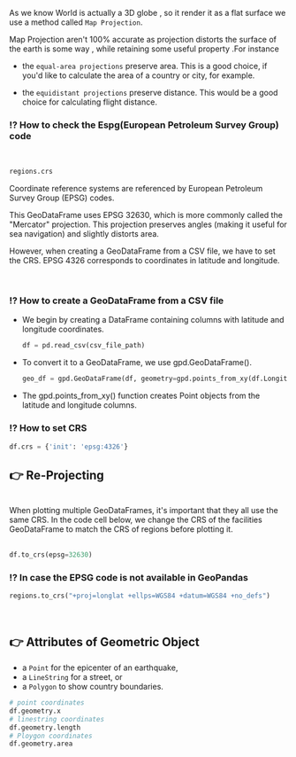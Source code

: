 As we know World is actually a 3D globe , so it render it as a flat surface we use a method called `Map Projection`.


Map Projection aren't 100% accurate as projection distorts the surface of the earth is some way , while retaining some useful property .For instance

* the `equal-area projections` preserve area. This is a good choice, if you'd like to calculate the area of a country or city, for example.

* the `equidistant projections` preserve distance. This would be a good choice for calculating flight distance.

### ⁉️ How to check the Espg(European Petroleum Survey Group) code 

<br>

```python
regions.crs
```


Coordinate reference systems are referenced by European Petroleum Survey Group (EPSG) codes.

This GeoDataFrame uses EPSG 32630, which is more commonly called the "Mercator" projection. This projection preserves angles (making it useful for sea navigation) and slightly distorts area.

However, when creating a GeoDataFrame from a CSV file, we have to set the CRS. EPSG 4326 corresponds to coordinates in latitude and longitude.

<br>

### ⁉️ How to create a GeoDataFrame from a CSV file


* We begin by creating a DataFrame containing columns with latitude and longitude coordinates.
  ```python
  df = pd.read_csv(csv_file_path)
  ```

* To convert it to a GeoDataFrame, we use gpd.GeoDataFrame().
  ```python
  geo_df = gpd.GeoDataFrame(df, geometry=gpd.points_from_xy(df.Longitude, df.Latitude))
  ```

* The gpd.points_from_xy() function creates Point objects from the latitude and longitude columns.

### ⁉️ How to set CRS

```python
df.crs = {'init': 'epsg:4326'}
```

## 👉 Re-Projecting

<br>
When plotting multiple GeoDataFrames, it's important that they all use the same CRS. In the code cell below, we change the CRS of the facilities GeoDataFrame to match the CRS of regions before plotting it.
<br>
<br>

```python
df.to_crs(epsg=32630)
```

### ⁉️ In case the EPSG code is not available in GeoPandas

```python
regions.to_crs("+proj=longlat +ellps=WGS84 +datum=WGS84 +no_defs")
```
<br>

## 👉 Attributes of Geometric Object

* a `Point` for the epicenter of an earthquake,
* a `LineString` for a street, or
* a `Polygon` to show country boundaries.

```python
# point coordinates
df.geometry.x
# linestring coordinates
df.geometry.length
# Ploygon coordinates
df.geometry.area
```

